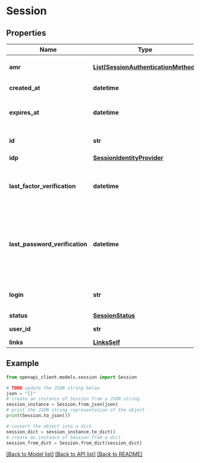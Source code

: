 # Session


## Properties

Name | Type | Description | Notes
------------ | ------------- | ------------- | -------------
**amr** | [**List[SessionAuthenticationMethod]**](SessionAuthenticationMethod.md) | Authentication method reference | [optional] [readonly] 
**created_at** | **datetime** |  | [optional] [readonly] 
**expires_at** | **datetime** | A timestamp when the Session expires | [optional] [readonly] 
**id** | **str** | A unique key for the Session | [optional] [readonly] 
**idp** | [**SessionIdentityProvider**](SessionIdentityProvider.md) |  | [optional] 
**last_factor_verification** | **datetime** | A timestamp when the user last performed multifactor authentication | [optional] [readonly] 
**last_password_verification** | **datetime** | A timestamp when the user last performed the primary or step-up authentication with a password | [optional] [readonly] 
**login** | **str** | A unique identifier for the user (username) | [optional] [readonly] 
**status** | [**SessionStatus**](SessionStatus.md) |  | [optional] 
**user_id** | **str** | A unique key for the user | [optional] [readonly] 
**links** | [**LinksSelf**](LinksSelf.md) |  | [optional] 

## Example

```python
from openapi_client.models.session import Session

# TODO update the JSON string below
json = "{}"
# create an instance of Session from a JSON string
session_instance = Session.from_json(json)
# print the JSON string representation of the object
print(Session.to_json())

# convert the object into a dict
session_dict = session_instance.to_dict()
# create an instance of Session from a dict
session_from_dict = Session.from_dict(session_dict)
```
[[Back to Model list]](../README.md#documentation-for-models) [[Back to API list]](../README.md#documentation-for-api-endpoints) [[Back to README]](../README.md)


